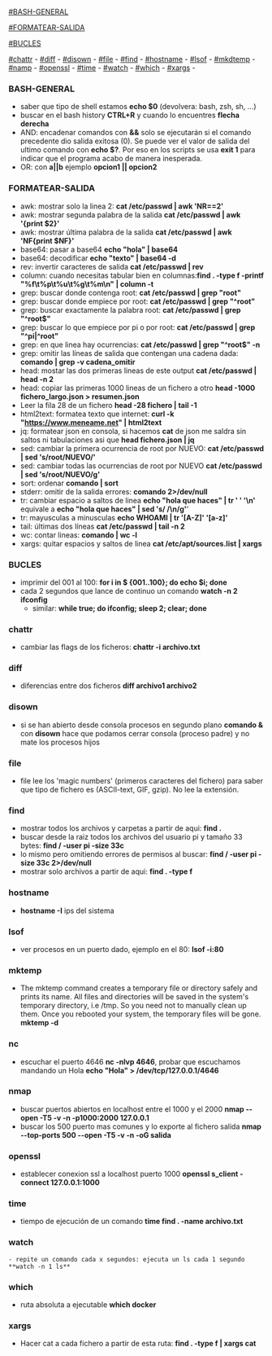 [#BASH-GENERAL](#BASH-GENERAL)

[#FORMATEAR-SALIDA](#FORMATEAR-SALIDA)

[#BUCLES](#BUCLES)

[#chattr](#chattr) -
[#diff](#diff) -
[#disown](#diwown) -
[#file](#file) -
[#find](#find) -
[#hostname](#hostname) -
[#lsof](#lsof) -
[#mkdtemp](#mkdtemp) -
[#namp](#namp) -
[#openssl](#openssl) -
[#time](#time) -
[#watch](#watch) -
[#which](#which) -
[#xargs](#xargs) -

### BASH-GENERAL
  - saber que tipo de shell estamos **echo $0** (devolvera: bash, zsh, sh, ...)
  - buscar en el bash history **CTRL+R** y cuando lo encuentres **flecha derecha**
  - AND: encadenar comandos con **&&** solo se ejecutarán si el comando precedente dio salida exitosa (0). Se puede ver el valor de salida del ultimo comando con **echo $?**. Por eso en los scripts se usa **exit 1** para indicar que el programa acabo de manera inesperada.
  - OR: con **a||b** ejemplo **opcion1 || opcion2**

### FORMATEAR-SALIDA
  - awk: mostrar solo la linea 2: **cat /etc/passwd | awk 'NR==2'**
  - awk: mostrar segunda palabra de la salida **cat /etc/passwd | awk '{print $2}'**
  - awk: mostrar última palabra de la salida **cat /etc/passwd | awk 'NF{print $NF}'**
  - base64: pasar a base64 **echo "hola" | base64**
  - base64: decodificar **echo "texto" | base64 -d**
  - rev: invertir caracteres de salida **cat /etc/passwd | rev**
  - column: cuando necesitas tabular bien en columnas:**find . -type f -printf "%f\t%p\t%u\t%g\t%m\n" | column -t**
  - grep: buscar donde contenga root: **cat /etc/passwd | grep "root"**
  - grep: buscar donde empiece por root: **cat /etc/passwd | grep "^root"**
  - grep: buscar exactamente la palabra root: **cat /etc/passwd | grep "^root$"**
  - grep: buscar lo que empiece por pi o por root: **cat /etc/passwd | grep "^pi\|^root"**
  - grep: en que linea hay ocurrencias: **cat /etc/passwd | grep "^root$" -n**
  - grep: omitir las líneas de salida que contengan una cadena dada: **comando | grep -v cadena_omitir**
  - head: mostar las dos primeras lineas de este output **cat /etc/passwd | head -n 2**
  - head: copiar las primeras 1000 lineas de un fichero a otro **head -1000 fichero_largo.json > resumen.json**
  - Leer la fila 28 de un fichero **head -28 fichero | tail -1**
  - html2text: formatea texto que internet: **curl -k "https://www.meneame.net" | html2text**
  - jq: formatear json en consola, si hacemos **cat** de json me saldra sin saltos ni tabulaciones asi que **head fichero.json | jq**
  - sed: cambiar la primera ocurrencia de root por NUEVO: **cat /etc/passwd | sed 's/root/NUEVO/'**
  - sed: cambiar todas las ocurrencias de root por NUEVO **cat /etc/passwd | sed 's/root/NUEVO/g'**
  - sort: ordenar **comando | sort**
  - stderr: omitir de la salida errores: **comando 2>/dev/null**
  - tr: cambiar espacio a saltos de linea **echo "hola que haces" | tr ' ' '\n'** equivale a **echo "hola que haces" | sed 's/ /\n/g'**'
  - tr: mayusculas a minusculas **echo WHOAMI | tr '[A-Z]' '[a-z]'**
  - tail: últimas dos líneas **cat /etc/passwd | tail -n 2**
  - wc: contar lineas: **comando | wc -l**
  - xargs: quitar espacios y saltos de linea **cat /etc/apt/sources.list | xargs**

### BUCLES
  - imprimir del 001 al 100: **for i in $ {001..100}; do echo $i; done**
  - cada 2 segundos que lance de continuo un comando **watch -n 2 ifconfig**
    - similar: **while true; do ifconfig; sleep 2; clear; done**

### chattr
  - cambiar las flags de los ficheros: **chattr -i archivo.txt**

### diff
  - diferencias entre dos ficheros **diff archivo1 archivo2**

### disown
  - si se han abierto desde consola procesos en segundo plano **comando &** con **disown** hace que podamos cerrar consola (proceso padre) y no mate los procesos hijos

### file
  - file lee los 'magic numbers' (primeros caracteres del fichero) para saber que tipo de fichero es (ASCII-text, GIF, gzip). No lee la extensión.

### find
  - mostrar todos los archivos y carpetas a partir de aqui: **find .**
  - buscar desde la raiz todos los archivos del usuario pi y tamaño 33 bytes: **find / -user pi -size 33c**
  - lo mismo pero omitiendo errores de permisos al buscar: **find / -user pi -size 33c 2>/dev/null**
  - mostrar solo archivos a partir de aqui: **find . -type f**

### hostname
  - **hostname -I** ips del sistema

### lsof
  - ver procesos en un puerto dado, ejemplo en el 80: **lsof -i:80**

### mktemp
  - The mktemp command creates a temporary file or directory safely and prints its name. All files and directories will be saved in the system's temporary directory, i.e /tmp. So you need not to manually clean up them. Once you rebooted your system, the temporary files will be gone. **mktemp -d**

### nc
  - escuchar el puerto 4646 **nc -nlvp 4646**, probar que escuchamos mandando un Hola **echo "Hola" > /dev/tcp/127.0.0.1/4646**

### nmap
  - buscar puertos abiertos en localhost entre el 1000 y el 2000 **nmap --open -T5 -v -n -p1000:2000 127.0.0.1**
  - buscar los 500 puerto mas comunes y lo exporte al fichero salida **nmap --top-ports 500 --open -T5 -v -n -oG salida**

### openssl
  - establecer conexion ssl a localhost puerto 1000 **openssl s_client -connect 127.0.0.1:1000**

### time
  - tiempo de ejecución de un comando **time find . -name archivo.txt**

### watch
    - repite un comando cada x segundos: ejecuta un ls cada 1 segundo **watch -n 1 ls**

### which
  - ruta absoluta a ejecutable **which docker**

### xargs
  - Hacer cat a cada fichero a partir de esta ruta: **find . -type f | xargs cat**
